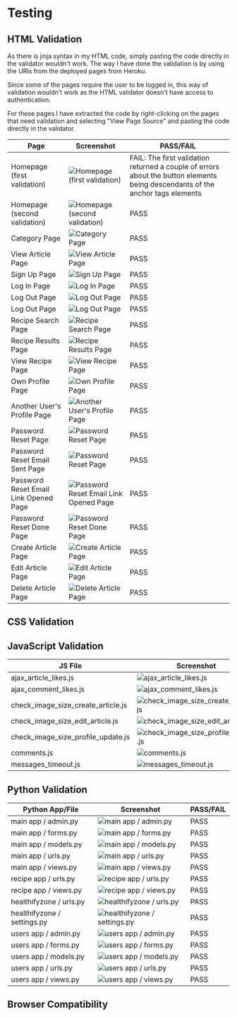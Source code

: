 # Testing

## **HTML Validation**

As there is jinja syntax in my HTML code, simply pasting the code directly in the validator wouldn't work.
The way I have done the validation is by using the URIs from the deployed pages from Heroku.

Since some of the pages require the user to be logged in, this way of validation wouldn't work as the HTML validator doesn't have access to authentication.

For these pages I have extracted the code by right-clicking on the pages that need validation and selecting "View Page Source" and pasting the code directly in the validator.

| Page | Screenshot | PASS/FAIL |
| --- | --- | --- |
| Homepage (first validation) | ![Homepage (first validation)](https://github.com/devnickocodes/healthifyzone/blob/main/documentation/first-validation-homepage.png) | FAIL: The first validation returned a couple of errors about the button elements being descendants of the anchor tags elements |
| Homepage (second validation) | ![Homepage (second validation)](https://github.com/devnickocodes/healthifyzone/blob/main/documentation/second-validation-homepage.png) | PASS |
| Category Page | ![Category Page](https://github.com/devnickocodes/healthifyzone/blob/main/documentation/category-page-validation.png) | PASS |
| View Article Page | ![View Article Page](https://github.com/devnickocodes/healthifyzone/blob/main/documentation/view_article_page_validation.png) | PASS |
| Sign Up Page | ![Sign Up Page](https://github.com/devnickocodes/healthifyzone/blob/main/documentation/sign-up-page-validation.png) | PASS |
| Log In Page | ![Log In Page](https://github.com/devnickocodes/healthifyzone/blob/main/documentation/log_in_page_validation.png) | PASS |
| Log Out Page | ![Log Out Page](https://github.com/devnickocodes/healthifyzone/blob/main/documentation/log_out_page_validation.png) | PASS |
| Log Out Page | ![Log Out Page](https://github.com/devnickocodes/healthifyzone/blob/main/documentation/log_out_page_validation.png) | PASS |
| Recipe Search Page | ![Recipe Search Page](https://github.com/devnickocodes/healthifyzone/blob/main/documentation/recipe_search_page_validation.png) | PASS |
| Recipe Results Page | ![Recipe Results Page](https://github.com/devnickocodes/healthifyzone/blob/main/documentation/recipe_results_page_validation.png) | PASS |
| View Recipe Page | ![View Recipe Page](https://github.com/devnickocodes/healthifyzone/blob/main/documentation/recipe_details_page_validation.png) | PASS |
| Own Profile Page | ![Own Profile Page](https://github.com/devnickocodes/healthifyzone/blob/main/documentation/own_profile_page_validation.png) | PASS |
| Another User's Profile Page | ![Another User's Profile Page](https://github.com/devnickocodes/healthifyzone/blob/main/documentation/another_user_profile_page_validation.png) | PASS |
| Password Reset Page | ![Password Reset Page](https://github.com/devnickocodes/healthifyzone/blob/main/documentation/password_reset_page_validation.png) | PASS |
| Password Reset Email Sent Page | ![Password Reset Page](https://github.com/devnickocodes/healthifyzone/blob/main/documentation/password_reset_email_sent_page_validation.png) | PASS |
| Password Reset Email Link Opened Page | ![Password Reset Email Link Opened Page](https://github.com/devnickocodes/healthifyzone/blob/main/documentation/password_reset_email_opened_page_validation.png) | PASS |
| Password Reset Done Page | ![Password Reset Done Page](https://github.com/devnickocodes/healthifyzone/blob/main/documentation/password_reset_done_page_validation.png) | PASS |
| Create Article Page | ![Create Article Page](https://github.com/devnickocodes/healthifyzone/blob/main/documentation/create_article_page_validation.png) | PASS |
| Edit Article Page | ![Edit Article Page](https://github.com/devnickocodes/healthifyzone/blob/main/documentation/edit_article_page_validation.png) | PASS |
| Delete Article Page | ![Delete Article Page](https://github.com/devnickocodes/healthifyzone/blob/main/documentation/delete_article_page_validation.png) | PASS |

## **CSS Validation**



## **JavaScript Validation**

| JS File | Screenshot | PASS/FAIL |
| --- | --- | --- |
| ajax_article_likes.js | ![ajax_article_likes.js](https://github.com/devnickocodes/healthifyzone/blob/main/documentation/ajax_article_likes.js-validation.png) | PASS |
| ajax_comment_likes.js | ![ajax_comment_likes.js](https://github.com/devnickocodes/healthifyzone/blob/main/documentation/ajax_comment_likes.js-validation.png) | PASS |
| check_image_size_create_article.js | ![check_image_size_create_article.js](https://github.com/devnickocodes/healthifyzone/blob/main/documentation/check_image_size_create_article.js_validation.png) | PASS |
| check_image_size_edit_article.js | ![check_image_size_edit_article.js](https://github.com/devnickocodes/healthifyzone/blob/main/documentation/check_image_size_edit_article.js_validation.png) | PASS |
| check_image_size_profile_update.js | ![check_image_size_profile_update.js](https://github.com/devnickocodes/healthifyzone/blob/main/documentation/check_image_size_profile_update.js_validation.png) | PASS |
| comments.js | ![comments.js](https://github.com/devnickocodes/healthifyzone/blob/main/documentation/comments.js-validation.png) | PASS |
| messages_timeout.js | ![messages_timeout.js](https://github.com/devnickocodes/healthifyzone/blob/main/documentation/messages_timeout.js-validation.png) | PASS |

## **Python Validation**

| Python App/File | Screenshot | PASS/FAIL |
| --- | --- | --- |
| main app / admin.py   | ![main app / admin.py ](https://github.com/devnickocodes/healthifyzone/blob/main/documentation/pep8-validator-main-admin.py.png) | PASS |
| main app / forms.py   | ![main app / forms.py ](https://github.com/devnickocodes/healthifyzone/blob/main/documentation/pep8-validator-main-forms.py.png) | PASS |
| main app / models.py   | ![main app / models.py ](https://github.com/devnickocodes/healthifyzone/blob/main/documentation/pep8-validator-main-models.py.png) | PASS |
| main app / urls.py   | ![main app / urls.py ](https://github.com/devnickocodes/healthifyzone/blob/main/documentation/pep8-validator-main-urls.py.png) | PASS |
| main app / views.py   | ![main app / views.py ](https://github.com/devnickocodes/healthifyzone/blob/main/documentation/pep8-validator-main-views.py.png) | PASS |
| recipe app / urls.py   | ![recipe app / urls.py ](https://github.com/devnickocodes/healthifyzone/blob/main/documentation/pep8-validator-recipe-urls.py.png) | PASS |
| recipe app / views.py   | ![recipe app / views.py ](https://github.com/devnickocodes/healthifyzone/blob/main/documentation/pep8-validator-recipe-views.py.png) | PASS |
| healthifyzone / urls.py   | ![healthifyzone / urls.py ](https://github.com/devnickocodes/healthifyzone/blob/main/documentation/pep8-validator-project-urls.py.png) | PASS |
| healthifyzone / settings.py   | ![healthifyzone / settings.py ](https://github.com/devnickocodes/healthifyzone/blob/main/documentation/pep8-validator-project-settings.py.png) | PASS |
| users app / admin.py   | ![users app / admin.py ](https://github.com/devnickocodes/healthifyzone/blob/main/documentation/pep8-validator-users-admin.py.png) | PASS |
| users app / forms.py   | ![users app / forms.py ](https://github.com/devnickocodes/healthifyzone/blob/main/documentation/pep8-validator-users-forms.py.png) | PASS |
| users app / models.py   | ![users app / models.py ](https://github.com/devnickocodes/healthifyzone/blob/main/documentation/pep8-validator-users-models.py.png) | PASS |
| users app / urls.py   | ![users app / urls.py ](https://github.com/devnickocodes/healthifyzone/blob/main/documentation/pep8-validator-users-urls.py.png) | PASS |
| users app / views.py   | ![users app / views.py ](https://github.com/devnickocodes/healthifyzone/blob/main/documentation/pep8-validator-users-views.py.png) | PASS |

## **Browser Compatibility**



